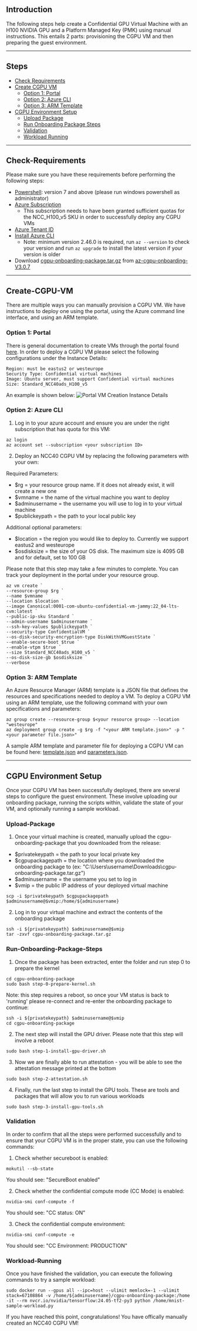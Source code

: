 ## Introduction

The following steps help create a Confidential GPU Virtual Machine with an H100 NVIDIA GPU and a Platform Managed Key (PMK) using manual instructions. This entails 2 parts: provisioning the CGPU VM and then preparing the guest environment.

-----------------------------------------------

## Steps

- [Check Requirements](#Check-Requirements)
- [Create CGPU VM](#Create-CGPU-VM)
  - [Option 1: Portal](#option-1-portal)
  - [Option 2: Azure CLI](#option-2-Azure-CLI)
  - [Option 3: ARM Template](#option-3-ARM-Template)
- [CGPU Environment Setup](#CGPU-Environment-Setup)
  - [Upload Package](#Upload-Package)
  - [Run Onboarding Package Steps](#Run-Onboarding-Package-Steps)
  - [Validation](#Validation)
  - [Workload Running](#Workload-Running)

-------------------------------------------

## Check-Requirements

Please make sure you have these requirements before performing the following steps: 
- [Powershell](https://learn.microsoft.com/en-us/powershell/scripting/install/installing-powershell-on-windows?view=powershell-7.4#msi): version 7 and above (please run windows powershell as administrator)
- [Azure Subscription](https://docs.microsoft.com/en-us/azure/cost-management-billing/manage/create-subscription)
  - This subscription needs to have been granted sufficient quotas for the NCC_H100_v5 SKU in order to successfully deploy any CGPU VMs
- [Azure Tenant ID](https://learn.microsoft.com/en-us/azure/active-directory/fundamentals/active-directory-how-to-find-tenant#find-tenant-id-with-powershell)
- [Install Azure CLI](https://docs.microsoft.com/en-us/cli/azure/install-azure-cli)
  - Note: minimum version 2.46.0 is required, run `az --version` to check your version and run `az upgrade` to install the latest version if your version is older
- Download [cgpu-onboarding-package.tar.gz](https://github.com/Azure/az-cgpu-onboarding/releases/download/V3.0.7/cgpu-onboarding-package.tar.gz) from [az-cgpu-onboarding-V3.0.7](https://github.com/Azure/az-cgpu-onboarding/releases/tag/V3.0.7)

-------------------------------------------

## Create-CGPU-VM
There are multiple ways you can manually provision a CGPU VM. We have instructions to deploy one using the portal, using the Azure command line interface, and using an ARM template.

### Option 1: Portal
There is general documentation to create VMs through the portal found [here](https://learn.microsoft.com/en-us/azure/virtual-machines/windows/quick-create-portal). In order to deploy a CGPU VM please select the following configurations under the Instance Details:
```
Region: must be eastus2 or westeurope
Security Type: Confidential virtual machines
Image: Ubuntu server, must support Confidential virtual machines
Size: Standard_NCC40ads_H100_v5
```

An example is shown below: ![Portal VM Creation Instance Details](screenshot.png)

### Option 2: Azure CLI

1. Log in to your azure account and ensure you are under the right subscription that has quota for this VM:
```
az login
az account set --subscription <your subscription ID>
```

2. Deploy an NCC40 CGPU VM by replacing the following parameters with your own:

Required Parameters:
- $rg = your resource group name. If it does not already exist, it will create a new one
- $vmname = the name of the virtual machine you want to deploy
- $adminusername = the username you will use to log in to your virtual machine
- $publickeypath = the path to your local public key 

Additional optional parameters:
- $location = the region you would like to deploy to. Currently we support eastus2 and westeurope
- $osdisksize = the size of your OS disk. The maximum size is 4095 GB and for default, set to 100 GB

Please note that this step may take a few minutes to complete. You can track your deployment in the portal under your resource group.
```
az vm create `
--resource-group $rg `
--name $vmname `
--location $location `
--image Canonical:0001-com-ubuntu-confidential-vm-jammy:22_04-lts-cvm:latest `
--public-ip-sku Standard `
--admin-username $adminusername `
--ssh-key-values $publickeypath `
--security-type ConfidentialVM `
--os-disk-security-encryption-type DiskWithVMGuestState `
--enable-secure-boot $true `
--enable-vtpm $true `
--size Standard_NCC40ads_H100_v5 `
--os-disk-size-gb $osdisksize `
--verbose
```

### Option 3: ARM Template
An Azure Resource Manager (ARM) template is a JSON file that defines the resources and specifications needed to deploy a VM. To deploy a CGPU VM using an ARM template, use the following command with your own specifications and parameters:

```
az group create --resource-group $<your resource group> --location "westeurope"
az deployment group create -g $rg -f "<your ARM template.json>" -p "<your parameter file.json>" 
```

A sample ARM template and parameter file for deploying a CGPU VM can be found here: [template.json](template.json) and [parameters.json](parameters.json).

----------------------------------------------------

## CGPU Environment Setup
Once your CGPU VM has been successfully deployed, there are several steps to configure the guest environment. These involve uploading our onboarding package, running the scripts within, validate the state of your VM, and optionally running a sample workload.

### Upload-Package

1. Once your virtual machine is created, manually upload the cgpu-onboarding-package that you downloaded from the release:
- $privatekeypath = the path to your local private key 
- $cgpupackagepath = the location where you downloaded the onboarding package to (ex: "C:\Users\username\Downloads\cgpu-onboarding-package.tar.gz")
- $adminusername = the username you set to log in
- $vmip = the public IP address of your deployed virtual machine

```
scp -i $privatekeypath $cgpupackagepath $adminusername@$vmip:/home/${adminusername}
```

2. Log in to your virtual machine and extract the contents of the onboarding package

```
ssh -i ${privatekeypath} $adminusername@$vmip
tar -zxvf cgpu-onboarding-package.tar.gz
```

### Run-Onboarding-Package-Steps
1. Once the package has been extracted, enter the folder and run step 0 to prepare the kernel
```
cd cgpu-onboarding-package
sudo bash step-0-prepare-kernel.sh
```
Note: this step requires a reboot, so once your VM status is back to 'running' please re-connect and re-enter the onboarding package to continue:
```
ssh -i ${privatekeypath} $adminusername@$vmip
cd cgpu-onboarding-package
```

2. The next step will install the GPU driver. Please note that this step will involve a reboot
```
sudo bash step-1-install-gpu-driver.sh
```

3. Now we are finally able to run attestation - you will be able to see the attestation message printed at the bottom
```
sudo bash step-2-attestation.sh
```

4. Finally, run the last step to install the GPU tools. These are tools and packages that will allow you to run various workloads
```
sudo bash step-3-install-gpu-tools.sh
```

### Validation
In order to confirm that all the steps were performed successfully and to ensure that your CGPU VM is in the proper state, you can use the following commands:

1. Check whether secureboot is enabled:
```
mokutil --sb-state
```
You should see: "SecureBoot enabled"

2. Check whether the confidential compute mode (CC Mode) is enabled:
``` 
nvidia-smi conf-compute -f
```
You should see: "CC status: ON"

3. Check the confidential compute environment:
```
nvidia-smi conf-compute -e
```
You should see: "CC Environment: PRODUCTION"

### Workload-Running
Once you have finished the validation, you can execute the following commands to try a sample workload:

```
sudo docker run --gpus all --ipc=host --ulimit memlock=-1 --ulimit stack=67108864 -v /home/${adminusername}/cgpu-onboarding-package:/home -it --rm nvcr.io/nvidia/tensorflow:24.05-tf2-py3 python /home/mnist-sample-workload.py
```

If you have reached this point, congratulations! You have offically manually created an NCC40 CGPU VM!
